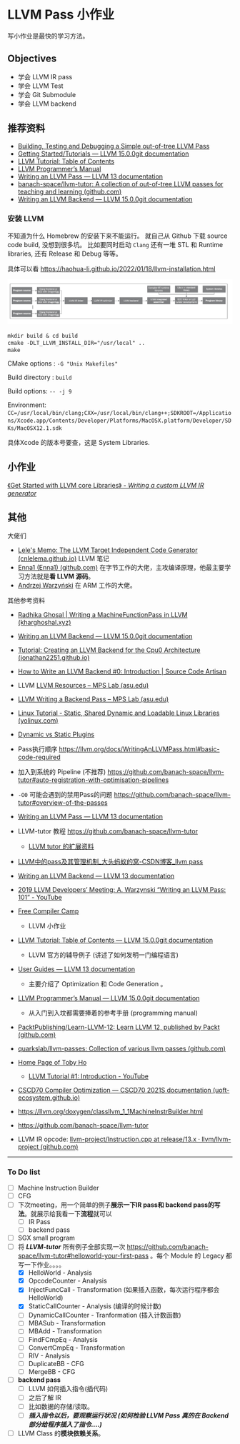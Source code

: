 # LLVM Pass 小作业

写小作业是最快的学习方法。

## Objectives 

- 学会 LLVM IR pass 
- 学会 LLVM Test 
- 学会 Git Submodule 
- 学会 LLVM backend 

## 推荐资料

- [Building, Testing and Debugging a Simple out-of-tree LLVM Pass](https://llvm.org/devmtg/2015-10/slides/GueltonGuinet-BuildingTestingDebuggingASimpleOutOfTreePass.pdf)
- [Getting Started/Tutorials — LLVM 15.0.0git documentation](https://llvm.org/docs/GettingStartedTutorials.html)
- [LLVM Tutorial: Table of Contents](https://llvm.org/docs/tutorial/index.html)
- [LLVM Programmer’s Manual](https://llvm.org/docs/ProgrammersManual.html)
- [Writing an LLVM Pass — LLVM 13 documentation](https://llvm.org/docs/WritingAnLLVMPass.html)
- [banach-space/llvm-tutor: A collection of out-of-tree LLVM passes for teaching and learning (github.com)](https://github.com/banach-space/llvm-tutor)
- [Writing an LLVM Backend — LLVM 15.0.0git documentation](https://llvm.org/docs/WritingAnLLVMBackend.html)

### 安装 LLVM 

不知道为什么 Homebrew 的安装下来不能运行。
就自己从 Github 下载 source code build, 没想到很多坑。
比如要同时启动 `Clang` 还有一堆 STL 和 Runtime libraries, 还有 Release 和 Debug 等等。

具体可以看 https://haohua-li.github.io/2022/01/18/llvm-installation.html

![](https://raw.githubusercontent.com/haohua-li/photo-asset-repo/main/imgs/image-20220201155131404.png)

```
mkdir build & cd build 
cmake -DLT_LLVM_INSTALL_DIR="/usr/local" ..
make
```

CMake options : `-G "Unix Makefiles"`

Build directory : `build`

Build options: `-- -j 9`

Environment: `CC=/usr/local/bin/clang;CXX=/usr/local/bin/clang++;SDKROOT=/Applications/Xcode.app/Contents/Developer/Platforms/MacOSX.platform/Developer/SDKs/MacOSX12.1.sdk` 

具体Xcode 的版本号要查，这是 System Libraries. 

## 小作业

[《Get Started with LLVM core Libraries》 -  *Writing a custom LLVM IR generator*](./LLVM_Core_Libraries_Book/write_llvm_ir_generator.md)

 ## 其他

大佬们

- [Lele's Memo: The LLVM Target Independent Code Generator (cnlelema.github.io)](https://cnlelema.github.io/memo/en/codegen/) LLVM 笔记
- [Enna1 (Enna1) (github.com)](https://github.com/Enna1) 在字节工作的大佬，主攻编译原理，他最主要学习方法就是**看 LLVM 源码**。
- [Andrzej Warzyński](https://github.com/banach-space) 在 ARM 工作的大佬。

其他参考资料

- [Radhika Ghosal | Writing a MachineFunctionPass in LLVM (kharghoshal.xyz)](https://www.kharghoshal.xyz/blog/writing-machinefunctionpass)
- [Writing an LLVM Backend — LLVM 15.0.0git documentation](https://llvm.org/docs/WritingAnLLVMBackend.html)
- [Tutorial: Creating an LLVM Backend for the Cpu0 Architecture (jonathan2251.github.io)](http://jonathan2251.github.io/lbd/TutorialLLVMBackendCpu0.pdf)
- [How to Write an LLVM Backend #0: Introduction | Source Code Artisan](https://sourcecodeartisan.com/2020/09/13/llvm-backend-0.html)
- LLVM [LLVM Resources – MPS Lab (asu.edu)](https://labs.engineering.asu.edu/mps-lab/resources/llvm-resources/) 

- [LLVM Writing a Backend Pass – MPS Lab (asu.edu)](https://labs.engineering.asu.edu/mps-lab/resources/llvm-resources/llvm-writing-a-backend-pass/)

- [Linux Tutorial - Static, Shared Dynamic and Loadable Linux Libraries (yolinux.com)](http://www.yolinux.com/TUTORIALS/LibraryArchives-StaticAndDynamic.html)
- [Dynamic vs Static Plugins](https://github.com/banach-space/llvm-tutor#dynamic-vs-static-plugins)
- Pass执行顺序 <https://llvm.org/docs/WritingAnLLVMPass.html#basic-code-required>
- 加入到系统的 Pipeline (不推荐) <https://github.com/banach-space/llvm-tutor#auto-registration-with-optimisation-pipelines>
- `-O0` 可能会遇到的禁用Pass的问题 <https://github.com/banach-space/llvm-tutor#overview-of-the-passes>
- [Writing an LLVM Pass — LLVM 13 documentation](https://llvm.org/docs/WritingAnLLVMPass.html)
- LLVM-tutor 教程 <https://github.com/banach-space/llvm-tutor>
  - [LLVM tutor 的扩展资料](https://github.com/banach-space/llvm-tutor#references)
- [LLVM中的pass及其管理机制_大头蚂蚁的窝-CSDN博客_llvm pass](https://blog.csdn.net/mamamama811/article/details/110165333)
- [Writing an LLVM Backend — LLVM 13 documentation](https://llvm.org/docs/WritingAnLLVMBackend.html)
- [2019 LLVM Developers’ Meeting: A. Warzynski “Writing an LLVM Pass: 101” - YouTube](https://www.youtube.com/watch?v=ar7cJl2aBuU)
- [Free Compiler Camp](https://freecompilercamp.org/#Class)
  - LLVM 小作业
- [LLVM Tutorial: Table of Contents — LLVM 15.0.0git documentation](https://llvm.org/docs/tutorial/index.html)
  - LLVM 官方的辅导例子 (讲述了如何发明一门编程语言)
- [User Guides — LLVM 13 documentation](https://llvm.org/docs/UserGuides.html)
  - 主要介绍了 Optimization 和 Code Generation 。
- [LLVM Programmer’s Manual — LLVM 15.0.0git documentation](https://llvm.org/docs/ProgrammersManual.html)
  - 从入门到入坟都需要捧着的参考手册 (programming manual) 

- [PacktPublishing/Learn-LLVM-12: Learn LLVM 12, published by Packt (github.com)](https://github.com/PacktPublishing/Learn-LLVM-12)
- [quarkslab/llvm-passes: Collection of various llvm passes (github.com)](https://github.com/quarkslab/llvm-passes)
- [Home Page of Toby Ho](https://tobyho.com/)
  - [LLVM Tutorial #1: Introduction - YouTube](https://www.youtube.com/watch?v=DWHDjVI5juo)
- [CSCD70 Compiler Optimization — CSCD70 2021S documentation (uoft-ecosystem.github.io)](https://uoft-ecosystem.github.io/CSCD70/)
- https://llvm.org/doxygen/classllvm_1_1MachineInstrBuilder.html
- <https://github.com/banach-space/llvm-tutor>
- LLVM IR opcode:  [llvm-project/Instruction.cpp at release/13.x · llvm/llvm-project (github.com)](https://github.com/llvm/llvm-project/blob/release/13.x/llvm/lib/IR/Instruction.cpp#L338-L417)

---

### To Do list

- [ ] Machine Instruction Builder 
- [ ] CFG
- [ ] 下次meeting，用一个简单的例子**展示一下IR pass和 backend pass的写法**。就展示给我看一下**流程**就可以 
  - [ ] IR Pass 
  - [ ] backend pass 

- [ ] SGX small program  
- [ ] 将 ***LLVM-tutor*** 所有例子全部实现一次 https://github.com/banach-space/llvm-tutor#helloworld-your-first-pass 。每个 Module 的 Legacy 都写一下作业。。。。
  - [x] HelloWorld - Analysis 
  - [x] OpcodeCounter - Analysis 
  - [x] InjectFuncCall - Transformation (如果插入函数，每次运行程序都会 HelloWorld) 
  - [x] StaticCallCounter - Analysis (编译的时候计数)
  - [ ] DynamicCallCounter - Tranformation (插入计数函数)
  - [ ] MBASub - Transformation 
  - [ ] MBAdd - Transformation 
  - [ ] FindFCmpEq - Analysis 
  - [ ] ConvertCmpEq - Transformation 
  - [ ] RIV - Analysis 
  - [ ] DuplicateBB - CFG 
  - [ ] MergeBB - CFG 
- [ ] **backend pass**
  - [ ] LLVM 如何插入指令(插代码)
  - [ ] 之后了解 IR
  - [ ] 比如数据的存储/读取。
  - [ ] ***插入指令以后，要观察运行状况 (如何检验 LLVM Pass 真的在 Backend 部分给程序插入了指令....)***
- [ ] LLVM Class 的**模块依赖关系**。
